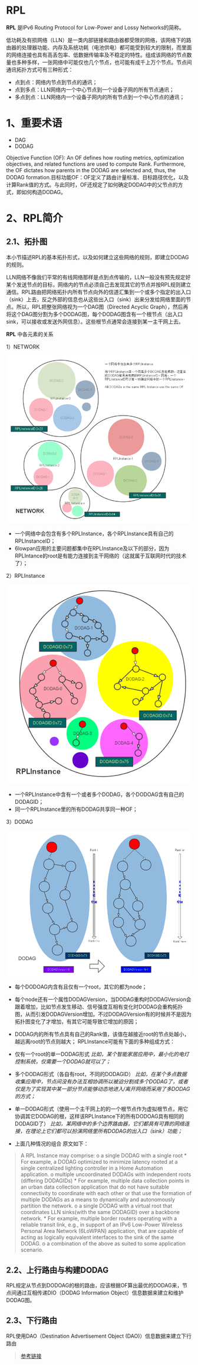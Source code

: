 # RPL

**RPL** 是IPv6 Routing Protocol for Low-Power and Lossy Networks的简称。

低功耗及有损网络（LLN）是一类内部链接和路由器都受限的网络，该网络下的路由器的处理器功能、内存及系统功耗（电池供电）都可能受到较大的限制，而里面的网络连接也具有高丢包率、低数据传输率及不稳定的特性。组成该网络的节点数量也多种多样，一张网络中可能仅也几个节点，也可能有成千上万个节点。节点间通讯拓扑方式可有三种形式：

- 点到点：网络内节点到节点的通讯；
- 点到多点：LLN网络内一个中心节点到一个设备子网的所有节点通讯；
- 多点到点：LLN网络内一个设备子网内的所有节点到一个中心节点的通讯；


# 1、重要术语

- DAG
- DODAG

Objective Function (OF): An OF defines how routing metrics, optimization objectives, and related functions are used to compute Rank. Furthermore, the OF dictates how parents in the DODAG are selected and, thus, the DODAG formation.目标功能OF：OF定义了路由计量标准、目标路径优化，以及计算Rank值的方式。与此同时，OF还规定了如何确定DODAG中的父节点的方式，即如何构造DODAG。

# 2、RPL简介

## 2.1、拓扑图

本小节描述RPL的基本拓扑形式，以及如何建立这些网络的规则，即建立DODAG的规则。

LLN网络不像我们平常的有线网络那样是点到点传输的，LLN一般没有预先规定好某个发送节点的目标，网络内的节点必须自己去发现其它的节点并按RPL规则建立通信。RPL路由把网络拓扑内所有节点向外的信道汇集到一个或多个指定的出入口（sink）上去，反之外部的信息也从这些出入口（sink）出来分发给网络里面的节点。所以，RPL把整张网络视为一个DAG图（Directed Acyclic Graph），然后再将这个DAG图分割为多个DODAG图，每个DODAG图含有一个根节点（出入口sink，可以接收或发送外网信息）。这些根节点通常会连接到某一主干网上去。

**RPL** 中各元素的关系

1）NETWORK

![](../images/rpl1.png)

- 一个网络中会包含有多个RPLInstance，各个RPLInstance具有自己的RPLInstanceID；
- 6lowpan应用的主要问题都集中在RPLInstance及以下的部分，因为RPLIntance的root是有能力连接到主干网络的（这就属于互联网时代的技术了）；

2）RPLInstance

![](../images/rpl2.png)

- 一个RPLInstance中含有一个或者多个DODAG，各个DODOAG含有自己的DODAGID；
- 同一个RPLInstance里的所有DODAG共享同一种OF；

3）DODAG

![](../images/rpl3.png)

- 每个DODOAG内含有且仅有一个root，其它的都为node；
- 每个node还有一个属性DODAGVersion，当DODAG重构时DODAGVersion会跟着增加，比如节点发生移动、信号强度互相有变化时DODAG会重构拓扑图，从而引发DODAGVersion增加。不过DODAGVersion有的时候并不是因为拓扑图变化了才增加，有其它可能导致它增加的原因；
- DODAG内的所有节点具有自己的Rank值，该值在越接近root的节点处越小，越远离root的节点则越大；
RPLInstance可能有下面的多种组成方式：

- 仅有一个root的单一DODAG形式
  *比如，某个智能家居应用中，最小化的电灯控制系统，仅需要一个DODAG就可以了；*
- 多个DODAG形式（各自有root，不同的DODAGID）
  *比如，在某个多点数据收集应用中，节点间没有办法互相协调所以被迫分割成多个DODAG了，或者仅是为了实现其中某一部分节点能够动态地进入/离开网络而采用了多DODAG的方式；*
- 单一DODAG形式（使用一个主干网上的的一个根节点作为虚拟根节点，用它协调其它DODAG的根，这样该RPLInstance下的所有DODOAG具有相同的DODAGID了）
  *比如，某网络中的多个边界路由器，它们都具有可靠的网络连接，在理论上它们都可以扮演网络里所有DODAG的出入口（sink）功能；*
- 上面几种情况的组合
原文如下：
>A RPL Instance may comprise:
   o  a single DODAG with a single root
      *  For example, a DODAG optimized to minimize latency rooted at a single centralized lighting controller in a Home Automation application.
   o  multiple uncoordinated DODAGs with independent roots (differing DODAGIDs)
      *  For example, multiple data collection points in an urban data collection application that do not have suitable connectivity to coordinate with each other or that use the formation of multiple DODAGs as a means to dynamically and autonomously partition the network.
   o  a single DODAG with a virtual root that coordinates LLN sinks(with the same DODAGID) over a backbone network.
      *  For example, multiple border routers operating with a reliable transit link, e.g., in support of an IPv6 Low-Power Wireless Personal Area Network (6LoWPAN) application, that are capable of acting as logically equivalent interfaces to the sink of the same DODAG.
   o  a combination of the above as suited to some application scenario.

## 2.2、上行路由与构建DODAG

RPL规定从节点到DODOAG的根的路由，应该根据OF算出最优的DODAG来，节点间通过互相传递DIO（DODAG Information Object）信息数据来建立和维护DODAG图。

## 2.3、下行路由

RPL使用DAO（Destination Advertisement Object (DAO)）信息数据来建立下行路由

>[参考链接](http://www.cnblogs.com/tfanalysis/p/3690890.html)
